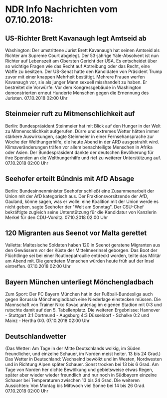 # NDR Info Nachrichten vom 07.10.2018:


## US-Richter Brett Kavanaugh legt Amtseid ab
Washington: Der umstrittene Jurist Brett Kavanaugh hat seinen Amtseid als Richter am Supreme Court abgelegt. Der 53-jährige Yale-Absolvent ist nun Richter auf Lebenszeit am Obersten Gericht der USA. Es entscheidet über so wichtige Fragen wie das Recht auf Abtreibung oder das Recht, eine Waffe zu besitzen. Der US-Senat hatte den Kandidaten von Präsident Trump zuvor mit einer knappen Mehrheit bestätigt. Mehrere Frauen werfen Kavanaugh vor, sie als junger Mann sexuell misshandelt zu haben. Er bestreitet die Vorwürfe. Vor dem Kongressgebäude in Washington demonstrierten erneut Hunderte Menschen gegen die Ernennung des Juristen. 07.10.2018 02:00 Uhr 

## Steinmeier ruft zu Mitmenschlichkeit auf
Berlin: Bundespräsident Steinmeier hat mit Blick auf den Hunger in der Welt zu Mitmenschlichkeit aufgerufen. Dürre und extremes Wetter hätten immer stärkere Auswirkungen, sagte Steinmeier in einer Fernsehansprache zur Woche der Welthungerhilfe, die heute Abend in der ARD ausgestrahlt wird. Klimaveränderungen träfen vor allem benachteiligte Menschen in Afrika oder Asien. Der Bundespräsident dankte der deutschen Bevölkerung für ihre Spenden an die Welthungerhilfe und rief zu weiterer Unterstützung auf. 07.10.2018 02:00 Uhr 

## Seehofer erteilt Bündnis mit AfD Absage
Berlin: Bundesinnenminister Seehofer schließt eine Zusammenarbeit der Union mit der AfD kategorisch aus. Der Fraktionsvorsitzende der AfD, Gauland, könne sagen, was er wolle: eine Koalition mit der Union werde es nicht geben, sagte Seehofer der "Welt am Sonntag". Der CSU-Chef bekräftigte zugleich seine Unterstützung für die Kandidatur von Kanzlerin Merkel für den CDU-Vorsitz. 07.10.2018 02:00 Uhr 

## 120 Migranten aus Seenot vor Malta gerettet
Valletta: Maltesische Soldaten haben 120 in Seenot geratene Migranten aus den Gewässern vor der Küste der Mittelmeerinsel geborgen. Das Boot der Flüchtlinge sei bei einer Routinepatrouille entdeckt worden, teilte das Militär am Abend mit. Die geretteten Menschen würden heute früh auf der Insel eintreffen. 07.10.2018 02:00 Uhr 

## Bayern München unterliegt Mönchengladbach
Zum Sport: Der FC Bayern München hat in der Fußball-Bundesliga auch gegen Borussia Mönchengladbach eine Niederlage einstecken müssen. Die Mannschaft von Trainer Niko Kovac unterlag im eigenen Stadion mit 0:3 und rutschte damit auf den 5. Tabellenplatz. Die weiteren Ergebnisse:
Hannover - Stuttgart 3:1
Dortmund - Augsburg 	4:3 Düsseldorf - Schalke  	0:2
und Mainz - Hertha 0:0. 07.10.2018 02:00 Uhr 

## Deutschlandwetter
(Das Wetter: Am Tage in der Mitte Deutschlands wolkig, im Süden freundlicher, und einzelne Schauer, im Norden meist heiter. 13 bis 24 Grad.) Das Wetter in Deutschland:
Wechselnd bewölkt und im Westen, Nordwesten und in Richtung Alpen später Schauer. Sonst trocken bei 13 bis 6 Grad. Am Tage von Norden her dichte Bewölkung und gebietsweise etwas Regen, später aber wieder wieder freundlich und nur noch in Südbayern einzelne Schauer bei Temperaturen zwischen 13 bis 24 Grad. Die weiteren Aussichten: Von Montag bis Mittwoch viel Sonne bei 14 bis 26 Grad. 07.10.2018 02:00 Uhr 
